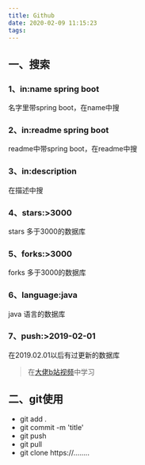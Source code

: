 ```yaml
---
title: Github
date: 2020-02-09 11:15:23
tags:
---
```


## 一、搜索
### 1、in:name spring boot
名字里带spring boot，在name中搜
### 2、in:readme spring boot
readme中带spring boot，在readme中搜
### 3、in:description
在描述中搜
<!-- more -->
### 4、stars:>3000
stars 多于3000的数据库
### 5、forks:>3000
forks 多于3000的数据库
### 6、language:java
java 语言的数据库
### 7、push:>2019-02-01
在2019.02.01以后有过更新的数据库
>在[大佬b站视频](https://www.bilibili.com/video/av75587104)中学习

## 二、git使用
* git add .
* git commit -m 'title'
* git push 
* git pull
* git clone https://........